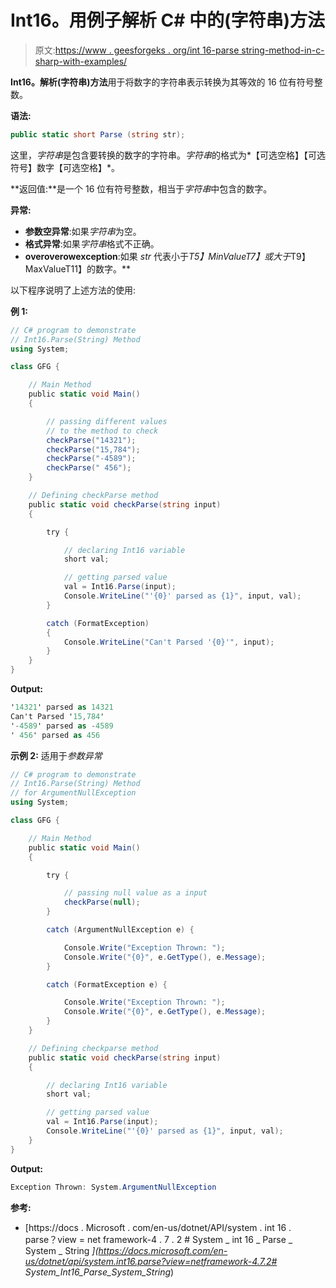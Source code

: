 # Int16。用例子解析 C# 中的(字符串)方法

> 原文:[https://www . geesforgeks . org/int 16-parse string-method-in-c-sharp-with-examples/](https://www.geeksforgeeks.org/int16-parsestring-method-in-c-sharp-with-examples/)

**Int16。解析(字符串)方法**用于将数字的字符串表示转换为其等效的 16 位有符号整数。

**语法:**

```cs
public static short Parse (string str);
```

这里，*字符串*是包含要转换的数字的字符串。*字符串*的格式为*【可选空格】【可选符号】数字【可选空格】*。

**返回值:**是一个 16 位有符号整数，相当于*字符串*中包含的数字。

**异常:**

*   **参数空异常**:如果*字符串*为空。
*   **格式异常**:如果*字符串*格式不正确。
*   **overoverowexception**:如果 *str* 代表小于*T5】MinValueT7】或大于*T9】MaxValueT11】的数字。**

以下程序说明了上述方法的使用:

**例 1:**

```cs
// C# program to demonstrate
// Int16.Parse(String) Method
using System;

class GFG {

    // Main Method
    public static void Main()
    {

        // passing different values
        // to the method to check
        checkParse("14321");
        checkParse("15,784");
        checkParse("-4589");
        checkParse(" 456");
    }

    // Defining checkParse method
    public static void checkParse(string input)
    {

        try {

            // declaring Int16 variable
            short val;

            // getting parsed value
            val = Int16.Parse(input);
            Console.WriteLine("'{0}' parsed as {1}", input, val);
        }

        catch (FormatException) 
        {
            Console.WriteLine("Can't Parsed '{0}'", input);
        }
    }
}
```

**Output:**

```cs
'14321' parsed as 14321
Can't Parsed '15,784'
'-4589' parsed as -4589
' 456' parsed as 456

```

**示例 2:** 适用于*参数异常*

```cs
// C# program to demonstrate
// Int16.Parse(String) Method
// for ArgumentNullException
using System;

class GFG {

    // Main Method
    public static void Main()
    {

        try {

            // passing null value as a input
            checkParse(null);
        }

        catch (ArgumentNullException e) {

            Console.Write("Exception Thrown: ");
            Console.Write("{0}", e.GetType(), e.Message);
        }

        catch (FormatException e) {

            Console.Write("Exception Thrown: ");
            Console.Write("{0}", e.GetType(), e.Message);
        }
    }

    // Defining checkparse method
    public static void checkParse(string input)
    {

        // declaring Int16 variable
        short val;

        // getting parsed value
        val = Int16.Parse(input);
        Console.WriteLine("'{0}' parsed as {1}", input, val);
    }
}
```

**Output:**

```cs
Exception Thrown: System.ArgumentNullException

```

**参考:**

*   [https://docs . Microsoft . com/en-us/dotnet/API/system . int 16 . parse？view = net framework-4 . 7 . 2 # System _ int 16 _ Parse _ System _ String _](https://docs.microsoft.com/en-us/dotnet/api/system.int16.parse?view=netframework-4.7.2# System_Int16_Parse_System_String_)